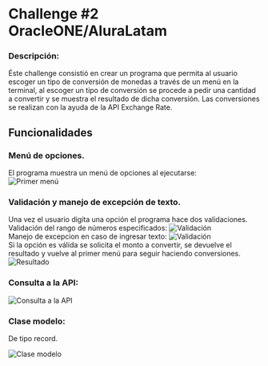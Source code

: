 # Challenge #2 OracleONE/AluraLatam

### Descripción:
Éste challenge consistió en crear un programa que permita al usuario escoger un tipo de conversión de monedas a través de un menú en la terminal, al escoger un tipo de conversión se procede a pedir una cantidad a convertir y se muestra el resultado de dicha conversión. Las conversiones se realizan con la ayuda de la API Exchange Rate.

## Funcionalidades

### Menú de opciones.
El programa muestra un menú de opciones al ejecutarse:<br>
![Primer menú](https://github.com/Ismael-Avalos/Conversor/assets/156988387/0bf09ed8-ff46-4175-9486-639ac6b00151)

### Validación y manejo de excepción de texto.
Una vez el usuario digita una opción el programa hace dos validaciones.
Validación del rango de números especificados:
![Validación](https://github.com/Ismael-Avalos/Conversor/assets/156988387/9771de7d-d10f-43df-a778-7daedbf4a045)<br>
Manejo de excepcion en caso de ingresar texto:
![Validación](https://github.com/Ismael-Avalos/Conversor/assets/156988387/fed31f02-e547-46c8-b023-4046dd392e00)<br>
Si la opción es válida se solicita el monto a convertir, se devuelve el resultado y vuelve al primer menú para seguir haciendo conversiones.
![Resultado](https://github.com/Ismael-Avalos/Conversor/assets/156988387/1641e26f-d7b6-445a-94fd-2301340e8a88)

### Consulta a la API:
![Consulta a la API](https://github.com/Ismael-Avalos/Conversor/assets/156988387/f50b459a-c88a-4ead-9548-eeed0811f33c)

### Clase modelo:
De tipo record.

![Clase modelo](https://github.com/Ismael-Avalos/Conversor/assets/156988387/0822fb14-ee3e-45cf-927d-216fab554afc)
